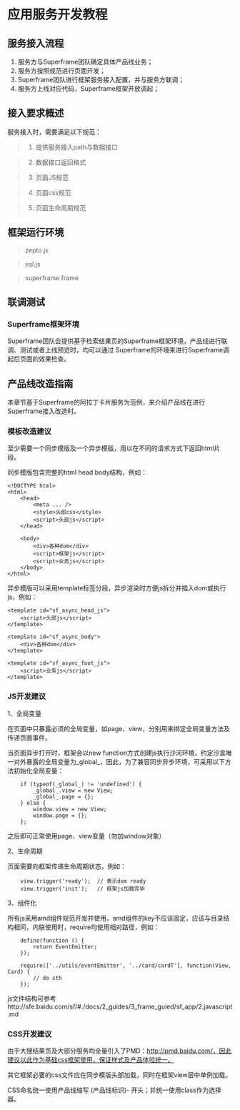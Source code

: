 # 应用服务开发教程

## 服务接入流程

1. 服务方与Superframe团队确定具体产品线业务；
2. 服务方按照规范进行页面开发；
3. Superframe团队进行框架服务接入配置，并与服务方联调；
4. 服务方上线对应代码，Superframe框架开放调起；

## 接入要求概述

服务接入时，需要满足以下规范：

> 1. 提供服务接入path与数据接口

> 2. 数据接口返回格式

> 3. 页面JS规范

> 4. 页面css规范

> 5. 页面生命周期规范 

## 框架运行环境

> zepto.js

> esl.js

> superframe frame

## 联调测试

### Superframe框架环境

Superframe团队会提供基于检索结果页的Superframe框架环境，产品线进行联调、测试或者上线预览时，均可以通过 Superframe的环境来进行Superframe调起后页面的效果检查。

## 产品线改造指南

本章节基于Superframe的阿拉丁卡片服务为范例，来介绍产品线在进行Superframe接入改造时。

### 模板改造建议

至少需要一个同步模版及一个异步模版，用以在不同的请求方式下返回html片段。

同步模版包含完整的html head body结构，例如：

```
<!DOCTYPE html>
<html>
    <head>
        <meta ... />
        <style>头部css</style>
        <script>头部js</script>
    </head>
    
    <body>
        <div>各种dom</div>
        <script>框架js</script>
        <script>业务js</script>
    </body>
</html>
```

异步模版可以采用template标签分段，异步渲染时方便js拆分并插入dom或执行js，例如：

```
<template id="sf_async_head_js">
    <script>头部js</script>
</template>

<template id="sf_async_body">
    <div>各种dom</div>
</template>

<template id="sf_async_foot_js">
    <script>业务js</script>
</template>
```


### JS开发建议

1、全局变量

在页面中只暴露必须的全局变量，如page、view，分别用来绑定全局变量方法及传递页面事件。

当页面异步打开时，框架会以new function方式创建js执行沙河环境，约定沙盒唯一对外暴露的全局变量为_global_，因此，为了兼容同步异步环境，可采用以下方法初始化全局变量：

```
    if (typeof(_global_) != 'undefined') {
        _global_.view = new View;
        _global_.page = {};
    } else {
        window.view = new View;
        window.page = {};
    };
```

之后即可正常使用page、view变量（勿加window对象）

2、生命周期

页面需要向框架传递生命周期状态，例如：
```
    view.trigger('ready');  // 表示dom ready
    view.trigger('init');   // 框架js加载完毕
```

3、组件化

所有js采用amd组件规范开发并使用，amd组件的key不应该固定，应该与目录结构相同，内联使用时，require均使用相对路径，例如：

```
    define(function () {
        return EventEmitter;
    });
    
    require(['../utils/eventEmitter', '../card/cardT'], function(View, Card) {
        // do sth
    });
```

js文件结构可参考http://sfe.baidu.com/sf/#./docs/2_guides/3_frame_guied/sf_app/2.javascript.md



### CSS开发建议

由于大搜结果页及大部分服务均全量引入了PMD：http://pmd.baidu.com/，因此建议以此作为基础css框架使用，保证样式及产品体验统一。

其它框架必要的css文件应在同步模版头部加载，同时在框架view层中单例加载。

CSS命名统一使用产品线缩写 (产品线标识)- 开头；并统一使用class作为选择器。
